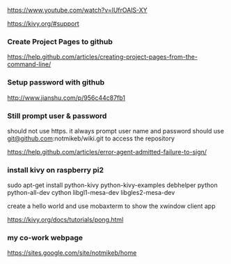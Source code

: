 https://www.youtube.com/watch?v=lUfrOAlS-XY

https://kivy.org/#support


### Create Project Pages to github
https://help.github.com/articles/creating-project-pages-from-the-command-line/


### Setup password with github
http://www.jianshu.com/p/956c44c87fb1

### Still prompt user & password
should not use https. it always prompt user name and password
should use git@github.com:notmikeb/wiki.git to access the repository

https://help.github.com/articles/error-agent-admitted-failure-to-sign/



### install kivy on raspberry pi2
sudo apt-get install python-kivy python-kivy-examples debhelper python python-all-dev cython libgl1-mesa-dev libgles2-mesa-dev

create a hello world and use mobaxterm to show the xwindow client app



https://kivy.org/docs/tutorials/pong.html

### my co-work webpage
https://sites.google.com/site/notmikeb/home
